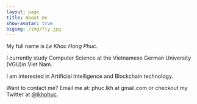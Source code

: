 ```yaml
---
layout: page
title: About me
show-avatar: true
bigimg: /img/fly.jpg 
---
```


My full name is *Le Khac Hong Phuc*.

I currently study Computer Science at the Vietnamese German University (VGU)in Viet Nam.

I am interested in Artificial Intelligence and Blockchain technology.

Want to contact me? Email me at: phuc.lkh at gmail.com or checkout my Twitter at [@lkhphuc](https://twitter.com/lkhphuc).